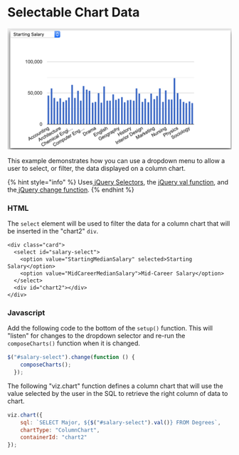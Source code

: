 # Selectable Chart Data

![](../.gitbook/assets/selectdata.png)

This example demonstrates how you can use a dropdown menu to allow a user to select, or filter, the data displayed on a column chart.

{% hint style="info" %}
Uses[ jQuery Selectors](https://www.w3schools.com/jquery/jquery_ref_selectors.asp), the [jQuery val function](https://www.w3schools.com/jquERY/html_val.asp), and the[ jQuery change function](https://www.w3schools.com/jquery/event_change.asp).
{% endhint %}

### HTML

The `select` element will be used to filter the data for a column chart that will be inserted in the "chart2" `div`. 

```markup
<div class="card">
  <select id="salary-select">
    <option value="StartingMedianSalary" selected>Starting Salary</option>
    <option value="MidCareerMedianSalary">Mid-Career Salary</option>
  </select>
  <div id="chart2"></div>
</div>
```

### Javascript

Add the following code to the bottom of the `setup()` function. This will "listen" for changes to the dropdown selector and re-run the `composeCharts()` function when it is changed.

```javascript
$("#salary-select").change(function () {
    composeCharts();
  });
```

The following "viz.chart" function defines a column chart that will use the value selected by the user in the SQL to retrieve the right column of data to chart.

```javascript
viz.chart({
    sql: `SELECT Major, ${$("#salary-select").val()} FROM Degrees`,
    chartType: "ColumnChart",
    containerId: "chart2"
});
```

